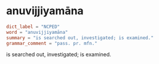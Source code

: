 # anuvijjiyamāna

``` toml
dict_label = "NCPED"
word = "anuvijjiyamāna"
summary = "is searched out, investigated; is examined."
grammar_comment = "pass. pr. mfn."
```

is searched out, investigated; is examined.

